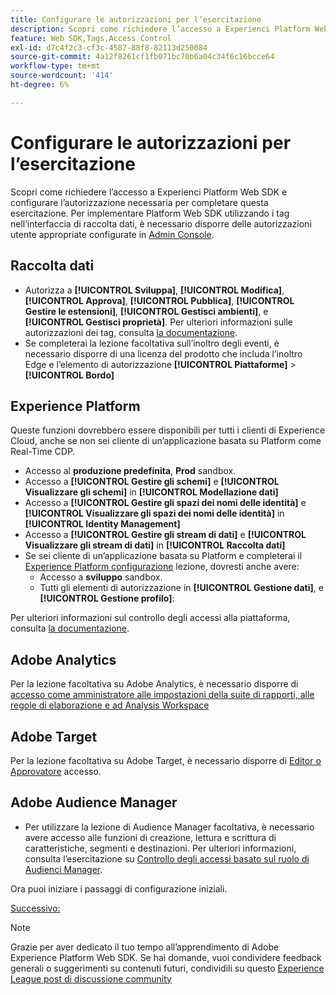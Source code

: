 ```yaml
---
title: Configurare le autorizzazioni per l’esercitazione
description: Scopri come richiedere l’accesso a Experienci Platform Web SDK e configurare le autorizzazioni necessarie per completare l’esercitazione Implementare Adobe Experience Cloud con Web SDK.
feature: Web SDK,Tags,Access Control
exl-id: d7c4f2c3-cf3c-4587-88f8-82113d250084
source-git-commit: 4a12f8261cf1fb071bc70b6a04c34f6c16bcce64
workflow-type: tm+mt
source-wordcount: '414'
ht-degree: 6%

---
```


# Configurare le autorizzazioni per l’esercitazione

Scopri come richiedere l’accesso a Experienci Platform Web SDK e configurare l’autorizzazione necessaria per completare questa esercitazione. Per implementare Platform Web SDK utilizzando i tag nell’interfaccia di raccolta dati, è necessario disporre delle autorizzazioni utente appropriate configurate in [Admin Console](https://adminconsole.adobe.com).

## Raccolta dati

* Autorizza a **[!UICONTROL Sviluppa]**, **[!UICONTROL Modifica]**, **[!UICONTROL Approva]**, **[!UICONTROL Pubblica]**, **[!UICONTROL Gestire le estensioni]**, **[!UICONTROL Gestisci ambienti]**, e **[!UICONTROL Gestisci proprietà]**. Per ulteriori informazioni sulle autorizzazioni dei tag, consulta [la documentazione](https://experienceleague.adobe.com/docs/experience-platform/tags/admin/user-permissions.html).
* Se completerai la lezione facoltativa sull’inoltro degli eventi, è necessario disporre di una licenza del prodotto che includa l’inoltro Edge e l’elemento di autorizzazione **[!UICONTROL Piattaforme]** > **[!UICONTROL Bordo]**

## Experience Platform

Queste funzioni dovrebbero essere disponibili per tutti i clienti di Experience Cloud, anche se non sei cliente di un’applicazione basata su Platform come Real-Time CDP.

* Accesso al **produzione predefinita**, **Prod** sandbox.
* Accesso a **[!UICONTROL Gestire gli schemi]** e **[!UICONTROL Visualizzare gli schemi]** in **[!UICONTROL Modellazione dati]**
* Accesso a **[!UICONTROL Gestire gli spazi dei nomi delle identità]** e **[!UICONTROL Visualizzare gli spazi dei nomi delle identità]** in **[!UICONTROL Identity Management]**
* Accesso a **[!UICONTROL Gestire gli stream di dati]** e **[!UICONTROL Visualizzare gli stream di dati]** in **[!UICONTROL Raccolta dati]**
* Se sei cliente di un’applicazione basata su Platform e completerai il [Experience Platform configurazione](setup-experience-platform.md) lezione, dovresti anche avere:
   * Accesso a **sviluppo** sandbox.
   * Tutti gli elementi di autorizzazione in **[!UICONTROL Gestione dati]**, e **[!UICONTROL Gestione profilo]**:


Per ulteriori informazioni sul controllo degli accessi alla piattaforma, consulta [la documentazione](https://experienceleague.adobe.com/docs/experience-platform/access-control/home.html?lang=it).

## Adobe Analytics

Per la lezione facoltativa su Adobe Analytics, è necessario disporre di [accesso come amministratore alle impostazioni della suite di rapporti, alle regole di elaborazione e ad Analysis Workspace](https://experienceleague.adobe.com/docs/analytics/admin/admin-console/home.html?lang=it)

## Adobe Target

Per la lezione facoltativa su Adobe Target, è necessario disporre di [Editor o Approvatore](https://experienceleague.adobe.com/docs/target/using/administer/manage-users/enterprise/properties-overview.html#section_8C425E43E5DD4111BBFC734A2B7ABC80) accesso.

## Adobe Audience Manager

* Per utilizzare la lezione di Audience Manager facoltativa, è necessario avere accesso alle funzioni di creazione, lettura e scrittura di caratteristiche, segmenti e destinazioni. Per ulteriori informazioni, consulta l’esercitazione su [Controllo degli accessi basato sul ruolo di Audienci Manager](https://experienceleague.adobe.com/docs/audience-manager-learn/tutorials/setup-and-admin/user-management/setting-permissions-with-role-based-access-control.html?lang=en).

Ora puoi iniziare i passaggi di configurazione iniziali.

[Successivo: ](configure-schemas.md)

>[!NOTE]
>
>Grazie per aver dedicato il tuo tempo all’apprendimento di Adobe Experience Platform Web SDK. Se hai domande, vuoi condividere feedback generali o suggerimenti su contenuti futuri, condividili su questo [Experience League post di discussione community](https://experienceleaguecommunities.adobe.com/t5/adobe-experience-platform-launch/tutorial-discussion-implement-adobe-experience-cloud-with-web/td-p/444996)
